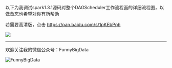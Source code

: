 以下为我调试spark1.3.1源码对整个DAGScheduler工作流程画的详细流程图，以做备忘也希望对你有所帮助

若需要高清版，点击 https://pan.baidu.com/s/1pKEbPph

![](http://upload-images.jianshu.io/upload_images/204749-bc68193cc3ef7f47.png?imageMogr2/auto-orient/strip%7CimageView2/2/w/1240)



---

欢迎关注我的微信公众号：FunnyBigData

![FunnyBigData](http://upload-images.jianshu.io/upload_images/204749-2f217e5d38fc1bcb.jpg?imageMogr2/auto-orient/strip%7CimageView2/2/w/1240)
